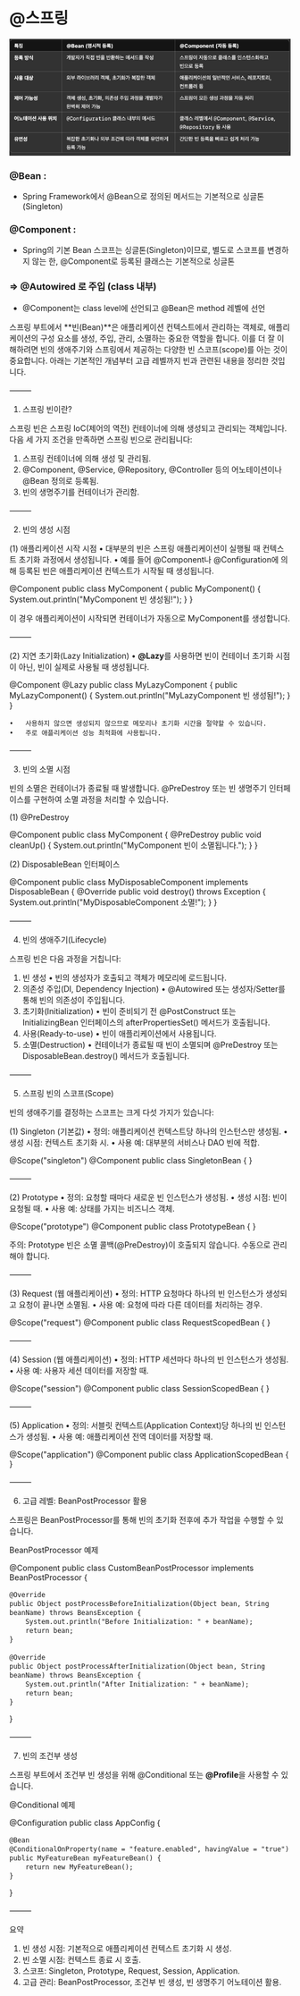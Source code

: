 # @스프링 

![img.png](img.png)



### @Bean :
- Spring Framework에서 @Bean으로 정의된 메서드는 기본적으로 싱글톤(Singleton)
### @Component :
- Spring의 기본 Bean 스코프는 싱글톤(Singleton)이므로, 별도로 스코프를 변경하지 않는 한, @Component로 등록된 클래스는 기본적으로 싱글톤

### => @Autowired 로 주입 (class 내부)

- @Component는 class level에 선언되고 @Bean은 method 레벨에 선언

스프링 부트에서 **빈(Bean)**은 애플리케이션 컨텍스트에서 관리하는 객체로, 애플리케이션의 구성 요소를 생성, 주입, 관리, 소멸하는 중요한 역할을 합니다. 이를 더 잘 이해하려면 빈의 생애주기와 스프링에서 제공하는 다양한 빈 스코프(scope)를 아는 것이 중요합니다. 아래는 기본적인 개념부터 고급 레벨까지 빈과 관련된 내용을 정리한 것입니다.

⸻

1. 스프링 빈이란?

스프링 빈은 스프링 IoC(제어의 역전) 컨테이너에 의해 생성되고 관리되는 객체입니다. 다음 세 가지 조건을 만족하면 스프링 빈으로 관리됩니다:
1.	스프링 컨테이너에 의해 생성 및 관리됨.
2.	@Component, @Service, @Repository, @Controller 등의 어노테이션이나 @Bean 정의로 등록됨.
3.	빈의 생명주기를 컨테이너가 관리함.

⸻

2. 빈의 생성 시점

(1) 애플리케이션 시작 시점
•	대부분의 빈은 스프링 애플리케이션이 실행될 때 컨텍스트 초기화 과정에서 생성됩니다.
•	예를 들어 @Component나 @Configuration에 의해 등록된 빈은 애플리케이션 컨텍스트가 시작될 때 생성됩니다.

@Component
public class MyComponent {
public MyComponent() {
System.out.println("MyComponent 빈 생성됨!");
}
}

이 경우 애플리케이션이 시작되면 컨테이너가 자동으로 MyComponent를 생성합니다.

⸻

(2) 지연 초기화(Lazy Initialization)
•	**@Lazy**를 사용하면 빈이 컨테이너 초기화 시점이 아닌, 빈이 실제로 사용될 때 생성됩니다.

@Component
@Lazy
public class MyLazyComponent {
public MyLazyComponent() {
System.out.println("MyLazyComponent 빈 생성됨!");
}
}

	•	사용하지 않으면 생성되지 않으므로 메모리나 초기화 시간을 절약할 수 있습니다.
	•	주로 애플리케이션 성능 최적화에 사용됩니다.

⸻

3. 빈의 소멸 시점

빈의 소멸은 컨테이너가 종료될 때 발생합니다. @PreDestroy 또는 빈 생명주기 인터페이스를 구현하여 소멸 과정을 처리할 수 있습니다.

(1) @PreDestroy

@Component
public class MyComponent {
@PreDestroy
public void cleanUp() {
System.out.println("MyComponent 빈이 소멸됩니다.");
}
}

(2) DisposableBean 인터페이스

@Component
public class MyDisposableComponent implements DisposableBean {
@Override
public void destroy() throws Exception {
System.out.println("MyDisposableComponent 소멸!");
}
}



⸻

4. 빈의 생애주기(Lifecycle)

스프링 빈은 다음 과정을 거칩니다:
1.	빈 생성
•	빈의 생성자가 호출되고 객체가 메모리에 로드됩니다.
2.	의존성 주입(DI, Dependency Injection)
•	@Autowired 또는 생성자/Setter를 통해 빈의 의존성이 주입됩니다.
3.	초기화(Initialization)
•	빈이 준비되기 전 @PostConstruct 또는 InitializingBean 인터페이스의 afterPropertiesSet() 메서드가 호출됩니다.
4.	사용(Ready-to-use)
•	빈이 애플리케이션에서 사용됩니다.
5.	소멸(Destruction)
•	컨테이너가 종료될 때 빈이 소멸되며 @PreDestroy 또는 DisposableBean.destroy() 메서드가 호출됩니다.

⸻

5. 스프링 빈의 스코프(Scope)

빈의 생애주기를 결정하는 스코프는 크게 다섯 가지가 있습니다:

(1) Singleton (기본값)
•	정의: 애플리케이션 컨텍스트당 하나의 인스턴스만 생성됨.
•	생성 시점: 컨텍스트 초기화 시.
•	사용 예: 대부분의 서비스나 DAO 빈에 적합.

@Scope("singleton")
@Component
public class SingletonBean {
}



⸻

(2) Prototype
•	정의: 요청할 때마다 새로운 빈 인스턴스가 생성됨.
•	생성 시점: 빈이 요청될 때.
•	사용 예: 상태를 가지는 비즈니스 객체.

@Scope("prototype")
@Component
public class PrototypeBean {
}

주의: Prototype 빈은 소멸 콜백(@PreDestroy)이 호출되지 않습니다. 수동으로 관리해야 합니다.

⸻

(3) Request (웹 애플리케이션)
•	정의: HTTP 요청마다 하나의 빈 인스턴스가 생성되고 요청이 끝나면 소멸됨.
•	사용 예: 요청에 따라 다른 데이터를 처리하는 경우.

@Scope("request")
@Component
public class RequestScopedBean {
}



⸻

(4) Session (웹 애플리케이션)
•	정의: HTTP 세션마다 하나의 빈 인스턴스가 생성됨.
•	사용 예: 사용자 세션 데이터를 저장할 때.

@Scope("session")
@Component
public class SessionScopedBean {
}



⸻

(5) Application
•	정의: 서블릿 컨텍스트(Application Context)당 하나의 빈 인스턴스가 생성됨.
•	사용 예: 애플리케이션 전역 데이터를 저장할 때.

@Scope("application")
@Component
public class ApplicationScopedBean {
}



⸻

6. 고급 레벨: BeanPostProcessor 활용

스프링은 BeanPostProcessor를 통해 빈의 초기화 전후에 추가 작업을 수행할 수 있습니다.

BeanPostProcessor 예제

@Component
public class CustomBeanPostProcessor implements BeanPostProcessor {

    @Override
    public Object postProcessBeforeInitialization(Object bean, String beanName) throws BeansException {
        System.out.println("Before Initialization: " + beanName);
        return bean;
    }

    @Override
    public Object postProcessAfterInitialization(Object bean, String beanName) throws BeansException {
        System.out.println("After Initialization: " + beanName);
        return bean;
    }
}



⸻

7. 빈의 조건부 생성

스프링 부트에서 조건부 빈 생성을 위해 @Conditional 또는 **@Profile**을 사용할 수 있습니다.

@Conditional 예제

@Configuration
public class AppConfig {

    @Bean
    @ConditionalOnProperty(name = "feature.enabled", havingValue = "true")
    public MyFeatureBean myFeatureBean() {
        return new MyFeatureBean();
    }
}



⸻

요약
1.	빈 생성 시점: 기본적으로 애플리케이션 컨텍스트 초기화 시 생성.
2.	빈 소멸 시점: 컨텍스트 종료 시 호출.
3.	스코프: Singleton, Prototype, Request, Session, Application.
4.	고급 관리: BeanPostProcessor, 조건부 빈 생성, 빈 생명주기 어노테이션 활용.

